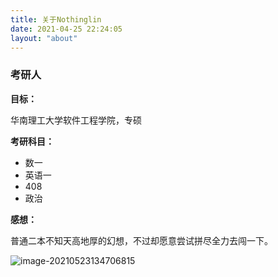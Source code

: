 ```yaml
---
title: 关于Nothinglin
date: 2021-04-25 22:24:05
layout: "about"
---
```

### 考研人

**目标：**

华南理工大学软件工程学院，专硕

**考研科目：**

- 数一
- 英语一
- 408
- 政治

**感想：**

普通二本不知天高地厚的幻想，不过却愿意尝试拼尽全力去闯一下。

![image-20210523134706815](https://z3.ax1x.com/2021/05/23/gO7DGq.png)